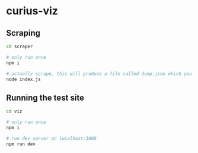 # curius-viz
## Scraping
```bash
cd scraper

# only run once
npm i

# actually scrape, this will produce a file called dump.json which you can then use
node index.js
```

## Running the test site
```bash
cd viz

# only run once
npm i

# run dev server on localhost:3000
npm run dev
```

